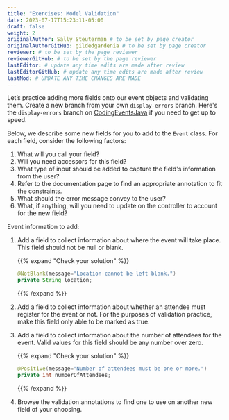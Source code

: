 ```yaml
---
title: "Exercises: Model Validation"
date: 2023-07-17T15:23:11-05:00
draft: false
weight: 2
originalAuthor: Sally Steuterman # to be set by page creator
originalAuthorGitHub: gildedgardenia # to be set by page creator
reviewer: # to be set by the page reviewer
reviewerGitHub: # to be set by the page reviewer
lastEditor: # update any time edits are made after review
lastEditorGitHub: # update any time edits are made after review
lastMod: # UPDATE ANY TIME CHANGES ARE MADE
---
```


Let’s practice adding more fields onto our event objects and 
validating them. Create a new branch from your own `display-errors` branch. Here's the `display-errors` branch on
[CodingEventsJava](https://github.com/LaunchCodeEducation/CodingEventsJava/tree/display-errors) if you need to get up to speed. 

Below, we describe some new fields for you to add to the `Event` class. 
For each field, consider the following factors:

1. What will you call your field?
1. Will you need accessors for this field?
1. What type of input should be added to capture the field's information from the user?
1. Refer to the documentation page to find an appropriate annotation to fit the constraints. 
1. What should the error message convey to the user?
1. What, if anything, will you need to update on the controller to account for the new field?

Event information to add:

1. Add a field to collect information about where the event will take place. This field should not be 
   null or blank. 

   {{% expand "Check your solution" %}}

   ```java
   @NotBlank(message="Location cannot be left blank.")
   private String location;
   ```

   {{% /expand %}}

1. Add a field to collect information about whether an attendee must register for the event or not. For 
   the purposes of validation practice, make this field only able to be marked as true. 

1. Add a field to collect information about the number of attendees for the event. Valid values for this 
   field should be any number over zero.

   {{% expand "Check your solution" %}}

   ```java
   @Positive(message="Number of attendees must be one or more.")
   private int numberOfAttendees;
   ```

   {{% /expand %}}

1. Browse the validation annotations to find one to use on another new field of your choosing.
